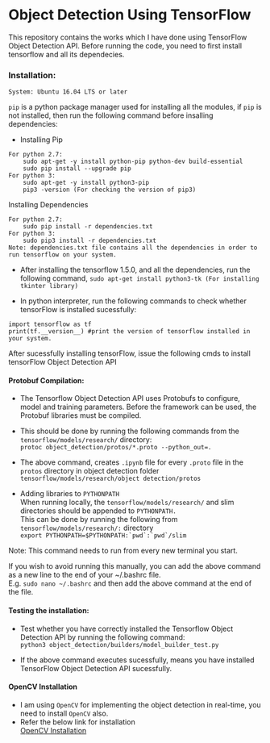# Object Detection Using TensorFlow  

This repository contains the works which I have done using TensorFlow Object Detection API. Before running the code, you need to first install tensorflow and all its dependecies.  

### Installation: ###

```System: Ubuntu 16.04 LTS or later```  

``pip`` is a python package manager used for installing all the modules, if ``pip`` is not installed, then run the following command before insalling dependencies:  

 * Installing Pip  
```
For python 2.7:
	sudo apt-get -y install python-pip python-dev build-essential  
	sudo pip install --upgrade pip  
For python 3:  
	sudo apt-get -y install python3-pip  
	pip3 -version (For checking the version of pip3)  
```
Installing Dependencies  
```
For python 2.7:  
	sudo pip install -r dependencies.txt  
For python 3:  
	sudo pip3 install -r dependencies.txt  
Note: dependencies.txt file contains all the dependencies in order to run tensorflow on your system.  
```

* After installing the tensorflow 1.5.0, and all the dependencies, run the following command,
	``sudo apt-get install python3-tk (For installing tkinter library)``  

* In python interpreter, run the following commands to check whether tensorFlow is installed sucessfully:  
```
import tensorflow as tf
print(tf.__version__) #print the version of tensorflow installed in your system.
```
After sucessfully installing tensorFlow, issue the following cmds to install tensorFlow Object Detection API  

#### Protobuf Compilation: ####  
* The Tensorflow Object Detection API uses Protobufs to configure, model and training parameters. Before the framework can be used, the Protobuf libraries must be compiled.  

* This should be done by running the following commands from the ``tensorflow/models/research/`` directory:  
``protoc object_detection/protos/*.proto --python_out=.``  

* The above command, creates ``.ipynb`` file for every ``.proto`` file in the ``protos`` directory in object detection folder  
``tensorflow/models/research/object detection/protos`` 

* Adding libraries to ``PYTHONPATH``  
When running locally, the ``tensorflow/models/research/`` and slim directories should be appended to ``PYTHONPATH.``  
This can be done by running the following from ``tensorflow/models/research/:`` directory  
``export PYTHONPATH=$PYTHONPATH:`pwd`:`pwd`/slim``  

Note: This command needs to run from every new terminal you start.  

If you wish to avoid running this manually, you can add the above command as a new line to the end of your ~/.bashrc file.  
E.g. ``sudo nano ~/.bashrc`` and then add the above command at the end of the file.  

#### Testing the installation: ####  
* Test whether you have correctly installed the Tensorflow Object Detection API by running the following command:  
``python3 object_detection/builders/model_builder_test.py``

* If the above command executes sucessfully, means you have installed TensorFlow Object Detection API sucessfully.  

#### OpenCV Installation ####
* I am using ``OpenCV`` for implementing the object detection in real-time, you need to install ``OpenCV`` also.  
* Refer the below link for installation  
[OpenCV Installation](https://www.pyimagesearch.com/2016/10/24/ubuntu-16-04-how-to-install-opencv/)  

